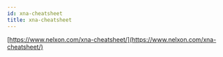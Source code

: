 ```yaml
---
id: xna-cheatsheet
title: xna-cheatsheet
---
```


[https://www.nelxon.com/xna-cheatsheet/](https://www.nelxon.com/xna-cheatsheet/)